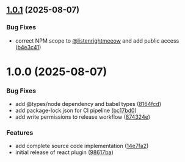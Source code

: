 ## [1.0.1](https://github.com/listenrightmeow/newk-plugin-react/compare/v1.0.0...v1.0.1) (2025-08-07)


### Bug Fixes

* correct NPM scope to [@listenrightmeeow](https://github.com/listenrightmeeow) and add public access ([b4e3c41](https://github.com/listenrightmeow/newk-plugin-react/commit/b4e3c41ee0c0c4ab33abdb75ec3909cff3fa6ddc))

# 1.0.0 (2025-08-07)


### Bug Fixes

* add @types/node dependency and babel types ([8164fcd](https://github.com/listenrightmeow/newk-plugin-react/commit/8164fcdbe6e91737db8cb00c662658b285eb9e66))
* add package-lock.json for CI pipeline ([bc17bd0](https://github.com/listenrightmeow/newk-plugin-react/commit/bc17bd03ac3f64c54d3fae561aad757de893a765))
* add write permissions to release workflow ([874324e](https://github.com/listenrightmeow/newk-plugin-react/commit/874324e742628334eff0f1a1fd25ebc0194ca4dc))


### Features

* add complete source code implementation ([14e7fa2](https://github.com/listenrightmeow/newk-plugin-react/commit/14e7fa2f75dc31364042f6f4a082a7085339e655))
* initial release of react plugin ([98617ba](https://github.com/listenrightmeow/newk-plugin-react/commit/98617ba45cc23b850dbe5e452db43f8e78f31ee9))
